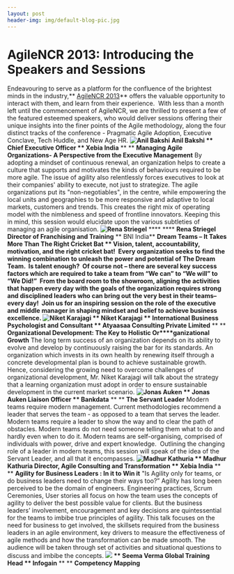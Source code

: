 ```yaml
---
layout: post
header-img: img/default-blog-pic.jpg
---
```


#  AgileNCR 2013: Introducing the Speakers and Sessions

Endeavouring to serve as a platform for the confluence of the brightest minds in the industry,** [AgileNCR 2013](http://agilencr.xebia.in/)** offers the valuable opportunity to interact with them, and learn from their experience.  With less than a month left until the commencement of AgileNCR, we are thrilled to present a few of the featured esteemed speakers, who would deliver sessions offering their unique insights into the finer points of the Agile methodology, along the four distinct tracks of the conference - Pragmatic Agile Adoption, Executive Conclave, Tech Huddle, and New Age HR.  **![Anil Bakshi](/wp-content/uploads/2013/01/anil-150x150.jpg)** ****Anil Bakshi** ** **Chief Executive Officer** ** Xebia India** ** ** **Managing Agile Organizations- A Perspective from the Executive Management** By adopting a mindset of continuous renewal, an organization helps to create a culture that supports and motivates the kinds of behaviours required to be more agile. The issue of agility also relentlessly forces executives to look at their companies' ability to execute, not just to strategize. The agile organizations put its "non-negotiables", in the centre, while empowering the local units and geographies to be more responsive and adaptive to local markets, customers and trends. This creates the right mix of operating model with the nimbleness and speed of frontline innovators. Keeping this in mind, this session would elucidate upon the various subtleties of managing an agile organisation. **![Rena Striegel](http://xebee.xebia.in/wp-content/uploads/2013/01/renne2-150x150.jpg)** **** **** ****Rena Striegel**** **Director of Franchising and Training** ** BNI India** **Dream Teams – It Takes More Than The Right Cricket Bat ** Vision, talent, accountability, motivation, and the right cricket bat!  Every organization seeks to find the winning combination to unleash the power and potential of The Dream Team.  Is talent enough?  Of course not – there are several key success factors which are required to take a team from “We can” to “We will” to “We Did!”  From the board room to the showroom, aligning the activities that happen every day with the goals of the organization requires strong and disciplined leaders who can bring out the very best in their teams– every day!  Join us for an inspiring session on the role of the executive and middle manager in shaping mindset and belief to achieve business excellence. **![Niket Karajagi](http://xebee.xebia.in/wp-content/uploads/2013/01/niket-150x150.jpg) ** **Niket Karajagi** ** International Business Psychologist and Consultant** ** Atyaasaa Consulting Private Limited** ** ** **Organizational Development: The Key to Holistic Or****ganizational Growth** The long term success of an organization depends on its ability to evolve and develop by continuously raising the bar for its standards. An organization which invests in its own health by renewing itself through a concrete developmental plan is bound to achieve sustainable growth. Hence, considering the growing need to overcome challenges of organizational development, Mr. Niket Karajagi will talk about the strategy that a learning organization must adopt in order to ensure sustainable development in the current market scenario. **![Jonas Auken](http://xebee.xebia.in/wp-content/uploads/2013/01/jonas-150x150.jpg) ** **Jonas Auken** **Liaison Officer** ** Bankdata** ** ** **The Servant Leader** Modern teams require modern management. Current methodologies recommend a leader that serves the team - as opposed to a team that serves the leader. Modern teams require a leader to show the way and to clear the path of obstacles. Modern teams do not need someone telling them what to do and hardly even when to do it. Modern teams are self-organising, comprised of individuals with power, drive and expert knowledge.  Outlining the changing role of a leader in modern teams, this session will speak of the idea of the Servant Leader, and all that it encompasses. **![Madhur Kathuria](http://xebee.xebia.in/wp-content/uploads/2013/01/madhur1-150x150.jpg) ** **Madhur Kathuria** **Director, Agile Consulting and Transformation** ** Xebia India** ** ** **Agility for Business Leaders : In it to Win it** "Is Agility only for teams, or do business leaders need to change their ways too?” Agility has long been perceived to be the domain of engineers. Engineering practices, Scrum Ceremonies, User stories all focus on how the team uses the concepts of agility to deliver the best possible value for clients. But the business leaders’ involvement, encouragement and key decisions are quintessential for the teams to imbibe true principles of agility. This talk focuses on the need for business to get involved, the skillsets required from the business leaders in an agile environment, key drivers to measure the effectiveness of agile methods and how the transformation can be made smooth. The audience will be taken through set of activities and situational questions to discuss and imbibe the concepts. **![](http://xebee.xebia.in/wp-content/uploads/2013/01/seema-150x150.jpg) ** **Seema Verma** **Global Training Head** ** Infogain** ** ** **Competency Mapping**